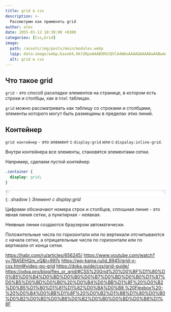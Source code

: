 ```yaml
---
title: grid в css
description: >-
  Рассмотрим как применять grid
author: alex
date: 2055-01-12 18:30:00 +0300
categories: [Css,Grid]
image:
  path: /assets/img/posts/main/modules.webp
  lqip: data:image/webp;base64,UklGRpoAAABXRUJQVlA4WAoAAAAQAAAADwAABwAAQUxQSDIAAAARL0AmbZurmr57yyIiqE8oiG0bejIYEQTgqiDA9vqnsUSI6H+oAERp2HZ65qP/VIAWAFZQOCBCAAAA8AEAnQEqEAAIAAVAfCWkAALp8sF8rgRgAP7o9FDvMCkMde9PK7euH5M1m6VWoDXf2FkP3BqV0ZYbO6NA/VFIAAAA
  alt: grid в css
---
```


## Что такое grid

`grid` - это способ раскладки элементов на странице, в котором есть строки и столбцы, как в `html` таблицах.

`grid` можно рассматривать как таблицу со строками и столбцами, элементы которого могут быть размещены в пределах этих линий.

## Контейнер

`grid контейнер` - это элемент с `display:grid` или с `dispalay:inline-grid`.

Внутри контейнера все элементы, становятся элементами сетки.

Например, сделаем пустой контейнер

````css
.container {
  display: grid;
}
````

![Элемент с display:grid](/assets/img/posts/css/grid/grid-1.png){: .shadow }
_Элемент с display:grid_

Цифрами обозначают номера строк и столбцов, сплошная линия - это явная линия сетки, а пунктирная - неявная.

Неявные линии создаются браузером автоматически.

Положительные числа по горизонтали или по вертикали отсчитываются с начала сетки, а отрицательные числа по горизонтали или по вертикали от конца сетки.

https://habr.com/ru/articles/656245/
https://www.youtube.com/watch?v=7BA5EHQm_vQ&t=997s
https://wp-kama.ru/id_8945/grid-v-css.html#video-po-grid
https://doka.guide/css/grid-guide/
https://odva.pro/blog/flex_or_grid/#CSS%20Grid%20%D0%BF%D1%80%D0%B5%D0%B4%D0%BD%D0%B0%D0%B7%D0%BD%D0%B0%D1%87%D0%B5%D0%BD%D0%B0%20%D0%B4%D0%BB%D1%8F%20%D0%B2%D0%B5%D1%80%D1%81%D1%82%D0%BA%D0%B8,%20Flexbox%20-%20%D0%B4%D0%BB%D1%8F%20%D0%B2%D1%8B%D1%80%D0%B0%D0%B2%D0%BD%D0%B8%D0%B2%D0%B0%D0%BD%D0%B8%D1%8F
